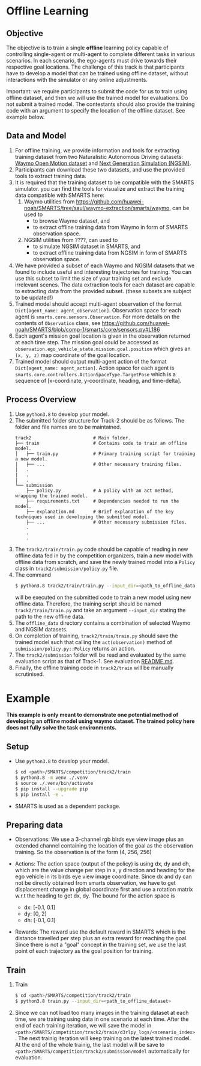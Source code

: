 # Offline Learning

## Objective
The objective is to train a single **offline** learning policy capable of controlling single-agent or multi-agent to complete different tasks in various scenarios. In each scenario, the ego-agents must drive towards their respective goal locations. The challenge of this track is that participants have to develop a model that can be trained using offline dataset, without interactions with the simulator or any online adjustments. 

Important: we require participants to submit the code for us to train using offline dataset, and then we will use the trained model for evaluations. Do not submit a trained model. The contestants should also provide the training code with an argument to specify the location of the offline dataset. See example below.  

## Data and Model
1. For offline training, we provide information and tools for extracting training dataset from two Naturalistic Autonomous Driving datasets: [Waymo Open Motion dataset](https://waymo.com/open/data/motion/) and [Next Generation Simulation (NGSIM)](https://ops.fhwa.dot.gov/trafficanalysistools/ngsim.htm).
1. Participants can download these two datasets, and use the provided tools to extract training data. 
1. It is required that the training dataset to be compatible with the SMARTS simulator. you can find the tools for visualize and extract the training data compatible with SMARTS here:
   1. Waymo utilities from https://github.com/huawei-noah/SMARTS/tree/saul/waymo-extraction/smarts/waymo, can be used to  
      + to browse Waymo dataset, and 
      + to extract offline training data from Waymo in form of SMARTS observation space.
   1. NGSIM utilities from ????, can used to 
      + to simulate NGSIM dataset in SMARTS, and
      + to extract offline training data from NGSIM in form of  SMARTS observation space.
1. We have provided a subset of each Waymo and NGSIM datasets that we found to include useful and interesting trajectories for training. You can use this subset to limit the size of your training set and exclude irrelevant scenes. The data extraction tools for each dataset are capable to extracting data from the provided subset. (these subsets are subject to be updated!)
1. Trained model should accept multi-agent observation of the format `Dict[agent_name: agent_observation]`. Observation space for each agent is `smarts.core.sensors.Observation`. For more details on the contents of `Observation` class, see https://github.com/huawei-noah/SMARTS/blob/comp-1/smarts/core/sensors.py#L186
1. Each agent's mission goal location is given in the observation returned at each time step. The mission goal could be accessed as `observation.ego_vehicle_state.mission.goal.position` which gives an `(x, y, z)` map coordinate of the goal location.
1. Trained model should output multi-agent action of the format `Dict[agent_name: agent_action]`. Action space for each agent is `smarts.core.controllers.ActionSpaceType.TargetPose` which is a sequence of [x-coordinate, y-coordinate, heading, and time-delta].

## Process Overview
1. Use `python3.8` to develop your model.
1. The submitted folder structure for Track-2 should be as follows. The folder and file names are to be maintained.
    ```text
    track2                       # Main folder.
    ├── train                    # Contains code to train an offline model.
    │   ├── train.py             # Primary training script for training a new model.
    │   ├── ...                  # Other necessary training files.
    |   .
    |   .
    |   .
    └── submission                       
        ├── policy.py            # A policy with an act method, wrapping the trained model.
        ├── requirements.txt     # Dependencies needed to run the model.
        ├── explanation.md       # Brief explanation of the key techniques used in developing the submitted model.
        ├── ...                  # Other necessary submission files.
        .
        .
        .
    ```
1. The `track2/train/train.py` code should be capable of reading in new offline data fed in by the competition organizers, train a new model with offline data from scratch, and save the newly trained model into a `Policy` class in `track2/submission/policy.py` file.
1. The command 
    ```bash
    $ python3.8 track2/train/train.py --input_dir=<path_to_offline_dataset>
    ```
    will be executed on the submitted code to train a new model using new offline data. Therefore, the training script should be named `track2/train/train.py` and take an argument `--input_dir` stating the path to the new offline data.
1. The `offline_data` directory contains a combination of selected Waymo and NGSIM datasets.
1. On completion of training, `track2/train/train.py` should save the trained model such that calling the `act(observation)` method of `submission/policy.py::Policy` returns an action.
1. The `track2/submission` folder will be read and evaluated by the same evaluation script as that of Track-1. See evaluation [README.md](../../evaluation/README.md).
1.  Finally, the offline training code in `track2/train` will be manually scrutinised. 


# Example

**This example is only meant to demonstrate one potential method of developing an offline model using waymo dataset. The trained policy here does not fully solve the task environments.**

## Setup
+ Use `python3.8` to develop your model.
    ```bash
    $ cd <path>/SMARTS/competition/track2/train
    $ python3.8 -m venv ./.venv
    $ source ./.venv/bin/activate
    $ pip install --upgrade pip
    $ pip install -e .
    ```
+ SMARTS is used as a dependent package.

## Preparing data
+ Observations: We use a 3-channel rgb birds eye view image plus an extended channel containing the location of the goal as the observation training. So the observation is of the form (4, 256, 256)

+ Actions: The action space (output of the policy) is using dx, dy and dh, which are the value change per step in x, y direction and heading for the ego vehicle in its birds eye view image coordinate. Since dx and dy can not be directly obtained from smarts observation, we have to get displacement change in global coordinate first and use a rotation matrix w.r.t the heading to get dx, dy. The bound for the action space is 
    + dx: [-0.1, 0.1]
    + dy: [0, 2]
    + dh: [-0.1, 0.1]

+ Rewards: The reward use the default reward in SMARTS which is the distance travelled per step plus an extra reward for reaching the goal. Since there is not a "goal" concept in the training set, we use the last point of each trajectory as the goal position for training. 



## Train
1. Train
    ```bash
    $ cd <path>/SMARTS/competition/track2/train
    $ python3.8 train.py --input_dir=<path_to_offline_dataset>
    ```
1. Since we can not load too many images in the training dataset at each time, we are training using data in one scenario at each time. After the end of each training iteration, we will save the model in `<path>/SMARTS/competition/track2/train/d3rlpy_logs/<scenario_index>`. The next trainig iteration will keep training on the latest trained model. At the end of the whole trainig, the last model will be save to  `<path>/SMARTS/competition/track2/submission/model` automatically for evaluation. 

